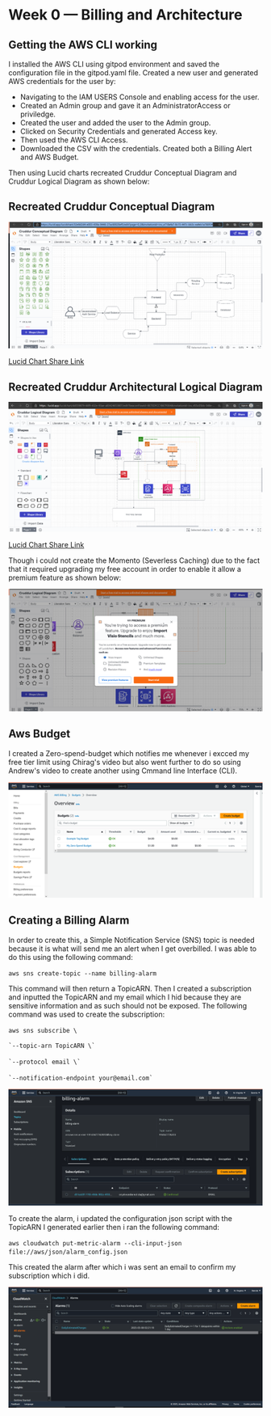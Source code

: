 # Week 0 — Billing and Architecture

## Getting the AWS CLI working

 I installed the AWS CLI using gitpod environment and saved the configuration file in the gitpod.yaml file.
Created a new user and generated AWS credentials for the user by:

- Navigating to the IAM USERS Console and enabling access for the user.
- Created an Admin group and gave it an AdministratorAccess or priviledge.
- Created the user and added the user to the Admin group.
- Clicked on Security Credentials and generated Access key.
- Then used the AWS CLI Access.
- Downloaded the CSV with the credentials.
Created both a Billing Alert and AWS Budget.

Then using Lucid charts recreated Cruddur Conceptual Diagram and Cruddur Logical Diagram as shown below:

## Recreated Cruddur Conceptual Diagram

![recreated_cruddur_conceptual_design](./assets/Crudder-Conceptual-Diagram.png)

[Lucid Chart Share Link](https://lucid.app/lucidchart/32e9d2d4-e003-439a-9446-27ac60020ef5/edit?viewport_loc=-82%2C-10%2C1969%2C931%2C0_0&invitationId=inv_e718efa7-8c15-447c-bb3c-eafeb1a780f3)


## Recreated Cruddur Architectural Logical Diagram
![recreated_cruddur_logical_design](./assets/Crudder-Logical-Diagram.png)

[Lucid Chart Share Link](https://lucid.app/lucidchart/dd559879-66f9-432e-93ae-a83424653807/edit?viewport_loc=-786%2C-388%2C2622%2C1240%2C0_0&invitationId=inv_455c05bb-548e-4bfb-a985-05a677063bf8)


Though i could not create the Momento (Severless Caching) due to the fact that it required upgrading my free account in order to enable it allow a premium feature as shown below:

![Cruddur_SVG_Proof](./assets/Crudder-SVG.png)


## Aws Budget
I created a Zero-spend-budget which notifies me whenever i excced my free tier limit using Chirag's video but also went further to do so using Andrew's video to create another using Cmmand line Interface (CLI).

![aws_budget](./assets/Aws-budget.png)

## Creating a Billing Alarm
In order to create this, a Simple Notification Service (SNS) topic is needed because it is what will send me an alert when I get overbilled. I was able to do this using the following command:

`aws sns create-topic --name billing-alarm`

This command will then return a TopicARN. Then I created a subscription and inputted the TopicARN and my email which I hid because they are sensitive information and as such should not be exposed. The following command was used to create the subscription:

`aws sns subscribe \`

    `--topic-arn TopicARN \`
    
    `--protocol email \`
    
    `--notification-endpoint your@email.com`
    


![aws_SNS](./assets/Billing-alarm-setup.png)
   
   To create the alarm, i updated the configuration json script with the TopicARN I generated earlier then i ran the following command:
   
   `aws cloudwatch put-metric-alarm --cli-input-json file://aws/json/alarm_config.json`
   
   This created the alarm after which i was sent an email to confirm my subscription which i did.
   


![aws_cloudwatch_alarm](./assets/Cloudwatch-alarm.png)
